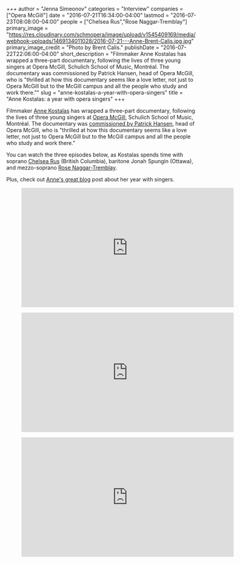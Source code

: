 +++
author = "Jenna Simeonov"
categories = "Interview"
companies = ["Opera McGill"]
date = "2016-07-21T16:34:00-04:00"
lastmod = "2016-07-23T08:08:00-04:00"
people = ["Chelsea Rus","Rose Naggar-Tremblay"]
primary_image = "https://res.cloudinary.com/schmopera/image/upload/v1545409169/media/webhook-uploads/1469134011028/2016-07-21---Anne-Brent-Calis.jpg.jpg"
primary_image_credit = "Photo by Brent Calis."
publishDate = "2016-07-22T22:06:00-04:00"
short_description = "Filmmaker Anne Kostalas has wrapped a three-part documentary, following the lives of three young singers at Opera McGill, Schulich School of Music, Montréal. The documentary was commissioned by Patrick Hansen, head of Opera McGill, who is &quot;thrilled at how this documentary seems like a love letter, not just to Opera McGill but to the McGill campus and all the people who study and work there.&quot;"
slug = "anne-kostalas-a-year-with-opera-singers"
title = "Anne Kostalas: a year with opera singers"
+++

Filmmaker [Anne Kostalas](http://annekostalas.blogspot.ca/2016/07/my-year-in-life-of-opera-mcgill.html) has wrapped a three-part documentary, following the lives of three young singers at [Opera McGill](/scene/companies/opera-mcgill/), Schulich School of Music, Montréal. The documentary was [commissioned by Patrick Hansen](http://patricksoperablog.blogspot.ca/2016/07/a-year-in-life.html), head of Opera McGill, who is "thrilled at how this documentary seems like a love letter, not just to Opera McGill but to the McGill campus and all the people who study and work there."

You can watch the three episodes below, as Kostalas spends time with soprano [Chelsea Rus](/scene/people/chelsea-rus/) (British Columbia), baritone Jonah Spungin (Ottawa), and mezzo-soprano [Rose Naggar-Tremblay](/scene/people/rose-naggar-tremblay/). 

Plus, check out [Anne's great blog](http://annekostalas.blogspot.ca/2016/07/my-year-in-life-of-opera-mcgill.html) post about her year with singers.

<figure data-type="video">
<iframe width="560" height="315" src="https://www.youtube.com/embed/qRhKwO0Fntk?list=PL5V3N01p3hjKHF1QJaf-YBbGGlzjf1YUw" frameborder="0" allowfullscreen></iframe>
</figure>

<figure data-type="video">
<iframe width="560" height="315" src="https://www.youtube.com/embed/w8Mp0FoqTdE?list=PL5V3N01p3hjKHF1QJaf-YBbGGlzjf1YUw" frameborder="0" allowfullscreen></iframe>
</figure>

<figure data-type="video">
<iframe width="560" height="315" src="https://www.youtube.com/embed/wsGcaSzYuSM?list=PL5V3N01p3hjKHF1QJaf-YBbGGlzjf1YUw" frameborder="0" allowfullscreen></iframe>
</figure>
